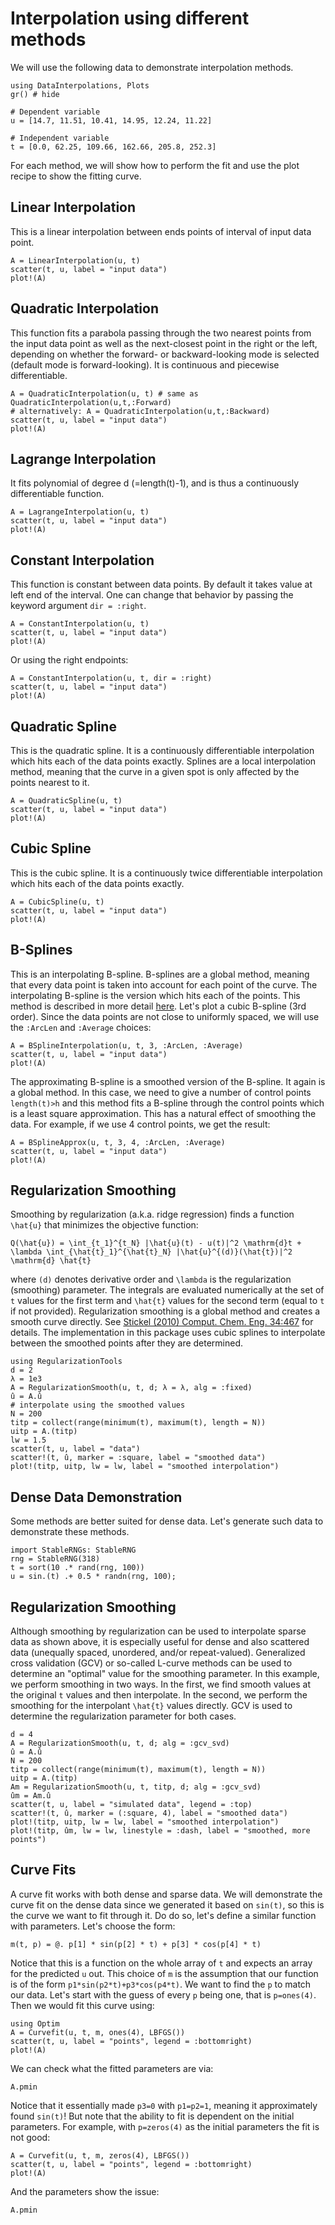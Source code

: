 # Interpolation using different methods

We will use the following data to demonstrate interpolation methods.

```@example tutorial
using DataInterpolations, Plots
gr() # hide

# Dependent variable
u = [14.7, 11.51, 10.41, 14.95, 12.24, 11.22]

# Independent variable
t = [0.0, 62.25, 109.66, 162.66, 205.8, 252.3]
```

For each method, we will show how to perform the fit and use the plot recipe
to show the fitting curve.

## Linear Interpolation

This is a linear interpolation between ends points of interval of input data point.

```@example tutorial
A = LinearInterpolation(u, t)
scatter(t, u, label = "input data")
plot!(A)
```

## Quadratic Interpolation

This function fits a parabola passing through the two nearest points from the input
data point as well as the next-closest point in the right or the left, depending on
whether the forward- or backward-looking mode is selected (default mode is
forward-looking). It is continuous and piecewise differentiable.

```@example tutorial
A = QuadraticInterpolation(u, t) # same as QuadraticInterpolation(u,t,:Forward)
# alternatively: A = QuadraticInterpolation(u,t,:Backward)
scatter(t, u, label = "input data")
plot!(A)
```

## Lagrange Interpolation

It fits polynomial of degree d (=length(t)-1), and is thus a continuously
differentiable function.

```@example tutorial
A = LagrangeInterpolation(u, t)
scatter(t, u, label = "input data")
plot!(A)
```

## Constant Interpolation

This function is constant between data points. By default
it takes value at left end of the interval. One can change that behavior by
passing the keyword argument `dir = :right`.

```@example tutorial
A = ConstantInterpolation(u, t)
scatter(t, u, label = "input data")
plot!(A)
```

Or using the right endpoints:

```@example tutorial
A = ConstantInterpolation(u, t, dir = :right)
scatter(t, u, label = "input data")
plot!(A)
```

## Quadratic Spline

This is the quadratic spline. It is a continuously differentiable interpolation
which hits each of the data points exactly. Splines are a local interpolation
method, meaning that the curve in a given spot is only affected by the points
nearest to it.

```@example tutorial
A = QuadraticSpline(u, t)
scatter(t, u, label = "input data")
plot!(A)
```

## Cubic Spline

This is the cubic spline. It is a continuously twice differentiable interpolation
which hits each of the data points exactly.

```@example tutorial
A = CubicSpline(u, t)
scatter(t, u, label = "input data")
plot!(A)
```

## B-Splines

This is an interpolating B-spline. B-splines are a global method, meaning
that every data point is taken into account for each point of the curve.
The interpolating B-spline is the version which hits each of the points. This
method is described in more detail [here](https://pages.mtu.edu/%7Eshene/COURSES/cs3621/NOTES/INT-APP/CURVE-INT-global.html).
Let's plot a cubic B-spline (3rd order). Since the data points are not close to
uniformly spaced, we will use the `:ArcLen` and `:Average` choices:

```@example tutorial
A = BSplineInterpolation(u, t, 3, :ArcLen, :Average)
scatter(t, u, label = "input data")
plot!(A)
```

The approximating B-spline is a smoothed version of the B-spline. It again is
a global method. In this case, we need to give a number of control points
`length(t)>h` and this method fits a B-spline through the control points which
is a least square approximation. This has a natural effect of smoothing the
data. For example, if we use 4 control points, we get the result:

```@example tutorial
A = BSplineApprox(u, t, 3, 4, :ArcLen, :Average)
scatter(t, u, label = "input data")
plot!(A)
```

## Regularization Smoothing

Smoothing by regularization (a.k.a. ridge regression) finds a function ``\hat{u}``
that minimizes the objective function:

``Q(\hat{u}) = \int_{t_1}^{t_N} |\hat{u}(t) - u(t)|^2 \mathrm{d}t + \lambda \int_{\hat{t}_1}^{\hat{t}_N} |\hat{u}^{(d)}(\hat{t})|^2 \mathrm{d} \hat{t}``

where ``(d)`` denotes derivative order and ``\lambda`` is the regularization
(smoothing) parameter. The integrals are evaluated numerically at the set of
``t`` values for the first term and ``\hat{t}`` values for the second term
(equal to ``t`` if not provided). Regularization smoothing is a global method
and creates a smooth curve directly. See [Stickel (2010)
Comput. Chem. Eng. 34:467](http://dx.doi.org/10.1016/j.compchemeng.2009.10.007)
for details. The implementation in this package uses cubic splines to
interpolate between the smoothed points after they are determined.

```@example tutorial
using RegularizationTools
d = 2
λ = 1e3
A = RegularizationSmooth(u, t, d; λ = λ, alg = :fixed)
û = A.û
# interpolate using the smoothed values
N = 200
titp = collect(range(minimum(t), maximum(t), length = N))
uitp = A.(titp)
lw = 1.5
scatter(t, u, label = "data")
scatter!(t, û, marker = :square, label = "smoothed data")
plot!(titp, uitp, lw = lw, label = "smoothed interpolation")
```

## Dense Data Demonstration

Some methods are better suited for dense data. Let's generate such data to
demonstrate these methods.

```@example tutorial
import StableRNGs: StableRNG
rng = StableRNG(318)
t = sort(10 .* rand(rng, 100))
u = sin.(t) .+ 0.5 * randn(rng, 100);
```

## Regularization Smoothing

Although smoothing by regularization can be used to interpolate sparse data as
shown above, it is especially useful for dense and also scattered data (unequally
spaced, unordered, and/or repeat-valued). Generalized cross validation (GCV) or
so-called L-curve methods can be used to determine an "optimal" value for the
smoothing parameter. In this example, we perform smoothing in two ways. In the
first, we find smooth values at the original ``t`` values and then
interpolate. In the second, we perform the smoothing for the interpolant
``\hat{t}`` values directly. GCV is used to determine the regularization
parameter for both cases.

```@example tutorial
d = 4
A = RegularizationSmooth(u, t, d; alg = :gcv_svd)
û = A.û
N = 200
titp = collect(range(minimum(t), maximum(t), length = N))
uitp = A.(titp)
Am = RegularizationSmooth(u, t, titp, d; alg = :gcv_svd)
ûm = Am.û
scatter(t, u, label = "simulated data", legend = :top)
scatter!(t, û, marker = (:square, 4), label = "smoothed data")
plot!(titp, uitp, lw = lw, label = "smoothed interpolation")
plot!(titp, ûm, lw = lw, linestyle = :dash, label = "smoothed, more points")
```

## Curve Fits

A curve fit works with both dense and sparse data. We will demonstrate the curve
fit on the dense data since we generated it based on `sin(t)`, so this is the
curve we want to fit through it. Do do so, let's define a similar function
with parameters. Let's choose the form:

```@example tutorial
m(t, p) = @. p[1] * sin(p[2] * t) + p[3] * cos(p[4] * t)
```

Notice that this is a function on the whole array of `t` and expects an array
for the predicted `u` out. This choice of `m` is the assumption that our
function is of the form `p1*sin(p2*t)+p3*cos(p4*t)`. We want to find the `p` to
match our data. Let's start with the guess of every `p` being one, that is
`p=ones(4)`. Then we would fit this curve using:

```@example tutorial
using Optim
A = Curvefit(u, t, m, ones(4), LBFGS())
scatter(t, u, label = "points", legend = :bottomright)
plot!(A)
```

We can check what the fitted parameters are via:

```@example tutorial
A.pmin
```

Notice that it essentially made `p3=0` with `p1=p2=1`, meaning it approximately
found `sin(t)`! But note that the ability to fit is dependent on the initial
parameters. For example, with `p=zeros(4)` as the initial parameters the fit
is not good:

```@example tutorial
A = Curvefit(u, t, m, zeros(4), LBFGS())
scatter(t, u, label = "points", legend = :bottomright)
plot!(A)
```

And the parameters show the issue:

```@example tutorial
A.pmin
```
